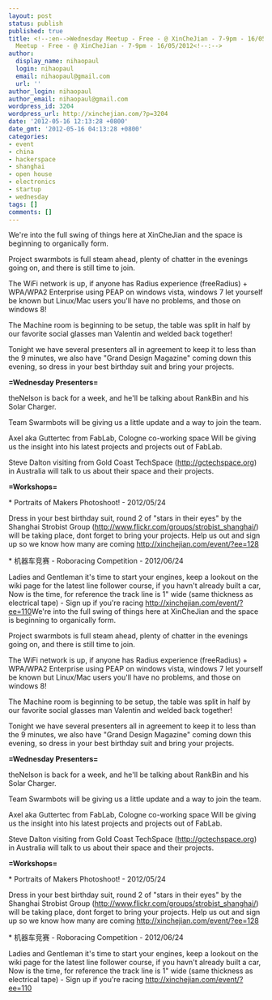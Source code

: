 ```yaml
---
layout: post
status: publish
published: true
title: <!--:en-->Wednesday Meetup - Free - @ XinCheJian - 7-9pm - 16/05/2012<!--:--><!--:zh-->Wednesday
  Meetup - Free - @ XinCheJian - 7-9pm - 16/05/2012<!--:-->
author:
  display_name: nihaopaul
  login: nihaopaul
  email: nihaopaul@gmail.com
  url: ''
author_login: nihaopaul
author_email: nihaopaul@gmail.com
wordpress_id: 3204
wordpress_url: http://xinchejian.com/?p=3204
date: '2012-05-16 12:13:28 +0800'
date_gmt: '2012-05-16 04:13:28 +0800'
categories:
- event
- china
- hackerspace
- shanghai
- open house
- electronics
- startup
- wednesday
tags: []
comments: []
---
```

<p><!--:en-->We're into the full swing of things here at XinCheJian and the space is beginning to organically form.</p>
<p>Project swarmbots is full steam ahead, plenty of chatter in the evenings going on, and there is still time to join.</p>
<p>The WiFi network is up, if anyone has Radius experience (freeRadius) + WPA/WPA2 Enterprise using PEAP on windows vista, windows 7 let yourself be known but Linux/Mac users you'll have no problems, and those on windows 8!</p>
<p>The Machine room is beginning to be setup, the table was split in half by our favorite social glasses man Valentin and welded back together!</p>
<p>Tonight we have several presenters all in agreement to keep it to less than the 9 minutes, we also have "Grand Design Magazine" coming down this evening, so dress in your best birthday suit and bring your projects.</p>
<p><strong>=Wednesday Presenters=</strong></p>
<p>theNelson is back for a week, and he'll be talking about RankBin and his Solar Charger.</p>
<p>Team Swarmbots will be giving us a little update and a way to join the team.</p>
<p>Axel aka Guttertec from FabLab, Cologne co-working space Will be giving us the insight into his latest projects and projects out of FabLab.</p>
<p>Steve Dalton visiting from Gold Coast TechSpace (<a href="http://gctechspace.org">http://gctechspace.org</a>) in Australia will talk to us about their space and their projects.</p>
<p><strong>=Workshops=</strong></p>
<p>* Portraits of Makers Photoshoot! - 2012/05/24</p>
<p>Dress in your best birthday suit, round 2 of "stars in their eyes" by the Shanghai Strobist Group (<a href="http://www.flickr.com/groups/strobist_shanghai/">http://www.flickr.com/groups/strobist_shanghai/</a>) will be taking place, dont forget to bring your projects. Help us out and sign up so we know how many are coming <a href="http://xinchejian.com/event/?ee=128">http://xinchejian.com/event/?ee=128</a></p>
<p>* 机器车竞赛 - Roboracing Competition - 2012/06/24</p>
<p>Ladies and Gentleman it's time to start your engines, keep a lookout on the wiki page for the latest line follower course, if you havn't already built a car, Now is the time, for reference the track line is 1" wide (same thickness as electrical tape) - Sign up if you're racing <a href="http://xinchejian.com/event/?ee=110">http://xinchejian.com/event/?ee=110</a><!--:--><!--:zh-->We're into the full swing of things here at XinCheJian and the space is beginning to organically form.</p>
<p>Project swarmbots is full steam ahead, plenty of chatter in the evenings going on, and there is still time to join.</p>
<p>The WiFi network is up, if anyone has Radius experience (freeRadius) + WPA/WPA2 Enterprise using PEAP on windows vista, windows 7 let yourself be known but Linux/Mac users you'll have no problems, and those on windows 8!</p>
<p>The Machine room is beginning to be setup, the table was split in half by our favorite social glasses man Valentin and welded back together!</p>
<p>Tonight we have several presenters all in agreement to keep it to less than the 9 minutes, we also have "Grand Design Magazine" coming down this evening, so dress in your best birthday suit and bring your projects.</p>
<p><strong>=Wednesday Presenters=</strong></p>
<p>theNelson is back for a week, and he'll be talking about RankBin and his Solar Charger.</p>
<p>Team Swarmbots will be giving us a little update and a way to join the team.</p>
<p>Axel aka Guttertec from FabLab, Cologne co-working space Will be giving us the insight into his latest projects and projects out of FabLab.</p>
<p>Steve Dalton visiting from Gold Coast TechSpace (<a href="http://gctechspace.org">http://gctechspace.org</a>) in Australia will talk to us about their space and their projects.</p>
<p><strong>=Workshops=</strong></p>
<p>* Portraits of Makers Photoshoot! - 2012/05/24</p>
<p>Dress in your best birthday suit, round 2 of "stars in their eyes" by the Shanghai Strobist Group (<a href="http://www.flickr.com/groups/strobist_shanghai/">http://www.flickr.com/groups/strobist_shanghai/</a>) will be taking place, dont forget to bring your projects. Help us out and sign up so we know how many are coming <a href="http://xinchejian.com/event/?ee=128">http://xinchejian.com/event/?ee=128</a></p>
<p>* 机器车竞赛 - Roboracing Competition - 2012/06/24</p>
<p>Ladies and Gentleman it's time to start your engines, keep a lookout on the wiki page for the latest line follower course, if you havn't already built a car, Now is the time, for reference the track line is 1" wide (same thickness as electrical tape) - Sign up if you're racing <a href="http://xinchejian.com/event/?ee=110">http://xinchejian.com/event/?ee=110</a><!--:--></p>
